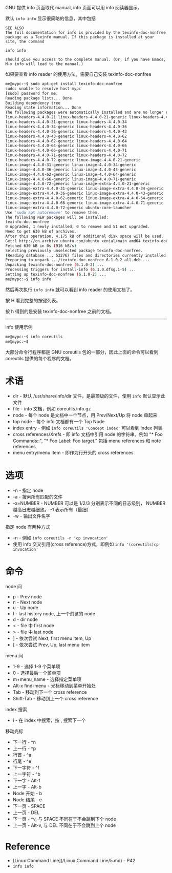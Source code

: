 GNU 提供 info 页面取代 manual, info 页面可以用 info 阅读器显示。


默认 `info info` 显示很简略的信息，其中包括
```
SEE ALSO
The full documentation for info is provided by the texinfo-doc-nonfree
package as a Texinfo manual. If this package is installed at your
site, the command

info info

should give you access to the complete manual. (Or, if you have Emacs,
M-x info will lead to the manual.)
```

如果要查看 info reader 的使用方法，需要自己安装 texinfo-doc-nonfree

```bash
me@mypc:~$ sudo apt-get install texinfo-doc-nonfree
sudo: unable to resolve host mypc
[sudo] password for me:
Reading package lists... Done
Building dependency tree
Reading state information... Done
The following packages were automatically installed and are no longer required:
linux-headers-4.4.0-21 linux-headers-4.4.0-21-generic linux-headers-4.4.0-31
linux-headers-4.4.0-31-generic linux-headers-4.4.0-34
linux-headers-4.4.0-34-generic linux-headers-4.4.0-36
linux-headers-4.4.0-36-generic linux-headers-4.4.0-43
linux-headers-4.4.0-43-generic linux-headers-4.4.0-62
linux-headers-4.4.0-62-generic linux-headers-4.4.0-64
linux-headers-4.4.0-64-generic linux-headers-4.4.0-66
linux-headers-4.4.0-66-generic linux-headers-4.4.0-71
linux-headers-4.4.0-71-generic linux-headers-4.4.0-72
linux-headers-4.4.0-72-generic linux-image-4.4.0-21-generic
linux-image-4.4.0-31-generic linux-image-4.4.0-34-generic
linux-image-4.4.0-36-generic linux-image-4.4.0-43-generic
linux-image-4.4.0-62-generic linux-image-4.4.0-64-generic
linux-image-4.4.0-66-generic linux-image-4.4.0-71-generic
linux-image-4.4.0-72-generic linux-image-extra-4.4.0-21-generic
linux-image-extra-4.4.0-31-generic linux-image-extra-4.4.0-34-generic
linux-image-extra-4.4.0-36-generic linux-image-extra-4.4.0-43-generic
linux-image-extra-4.4.0-62-generic linux-image-extra-4.4.0-64-generic
linux-image-extra-4.4.0-66-generic linux-image-extra-4.4.0-71-generic
linux-image-extra-4.4.0-72-generic ubuntu-core-launcher
Use 'sudo apt autoremove' to remove them.
The following NEW packages will be installed:
texinfo-doc-nonfree
0 upgraded, 1 newly installed, 0 to remove and 51 not upgraded.
Need to get 630 kB of archives.
After this operation, 4,175 kB of additional disk space will be used.
Get:1 http://cn.archive.ubuntu.com/ubuntu xenial/main amd64 texinfo-doc-nonfree all 6.1.0-2 [630 kB]
Fetched 630 kB in 0s (916 kB/s)
Selecting previously unselected package texinfo-doc-nonfree.
(Reading database ... 532767 files and directories currently installed.)
Preparing to unpack .../texinfo-doc-nonfree_6.1.0-2_all.deb ...
Unpacking texinfo-doc-nonfree (6.1.0-2) ...
Processing triggers for install-info (6.1.0.dfsg.1-5) ...
Setting up texinfo-doc-nonfree (6.1.0-2) ...
me@mypc:~$ info info
```

然后再次执行 `info info` 就可以看到 info reader 的使用文档了。

按 H 看到完整的按键列表。

按 h 得到的是安装 texinfo-doc-nonfree 之前的文档。


---
info 使用示例
```bash
me@mypc:~$ info coreutils
me@mypc:~$
```

大部分命令行程序都是 GNU coreutils 包的一部分，因此上面的命令可以看到 coreutils 提供的每个程序的文档。


# 术语

- dir - 默认 /usr/share/info/dir 文件，是最顶级的文件，使用 `info` 默认显示此文件
- file - info 文档，例如 coreutils.info.gz
- node - 每个 node 是文档中一个节点，用 Prev/Next/Up 将 node 串起来
- top node - 每个 info 文档都有一个 Top Node
- index entry - 例如 `info coreutils 'Concept index'` 可以看到 index 列表
- cross references/Xrefs - 即 info 文档中引用 node 的字符串。例如 "\* Foo Commands::", "\* Foo Label: Foo target." 包括 menu references 和 note references
- menu entry/menu item - 即作为行开头的 cross references


# 选项
- -n - 指定 node
- -a - 搜索所有匹配的文件
- -x=NUMBER - NUMBER 可以是 1/2/3 分别表示不同的日志级别， NUMBER 越高日志越细致。 -1 表示所有（最细）
- -w - 输出文件名字


指定 node 有两种方式
- -n - 例如 `info coreutils -n 'cp invocation'`
- 使用 info 交叉引用(cross reference)方式，即例如 `info '(coreutils)cp invocation'`


# 命令

node 间
- p - Prev node
- n - Next node
- u - Up node
- l - last history node, 上一个浏览的 node
- d - dir node
- < - file 中 first node
- \> - file 中 last node
- ] - 依次尝试 Next, first menu item, Up
- [ - 依次尝试 Prev, Up, last menu item

menu 间
- 1-9 - 选择 1-9 个菜单项
- 0 - 选择最后一个菜单项
- m+menu_name - 选择指定菜单项
- Alt-x find-menu - 光标移动到菜单开始处
- Tab - 移动到下一个 cross reference
- Shift-Tab - 移动到上一个 cross reference


index 搜索
* i - 在 index 中搜索，按 , 搜索下一个


移动光标
- 下一行 - ^n
- 上一行 - ^p
- 行首 - ^a
- 行尾 - ^e
- 下一字符 - ^f
- 上一字符 - ^b
- 下一字 - Alt-f
- 上一字 - Alt-b
- Node 开始 - b
- Node 结尾 - e
- 下一页 - SPACE
- 上一页 - DEL
- 下一页 - ^v, 与 SPACE 不同在于不会跳到下个 node
- 上一页 - Alt-v, 与 DEL 不同在于不会跳到上个 node


# Reference

- [Linux Command Line](/Linux Command Line/5.md) - P42
- `info info`